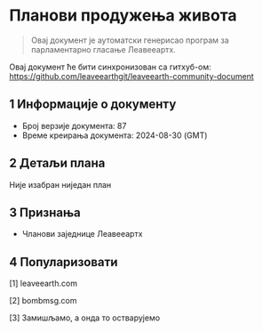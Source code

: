 # Планови продужења живота

>Овај документ је аутоматски генерисао програм за парламентарно гласање Леавееартх.

Овај документ ће бити синхронизован са гитхуб-ом: https://github.com/leaveearthgit/leaveearth-community-document

## 1 Информације о документу

- Број верзије документа: 87
- Време креирања документа: 2024-08-30 (GMT)

## 2 Детаљи плана

Није изабран ниједан план

## 3 Признања
* Чланови заједнице Леавееартх

## 4 Популаризовати
[1] leaveearth.com

[2] bombmsg.com

[3] Замишљамо, а онда то остварујемо